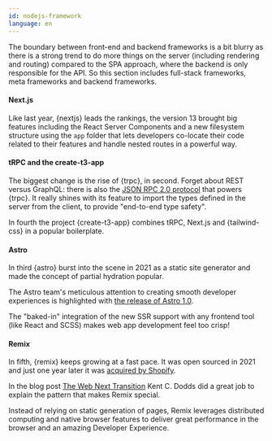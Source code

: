 ```yaml
---
id: nodejs-framework
language: en
---
```


The boundary between front-end and backend frameworks is a bit blurry as there is a strong trend to do more things on the server (including rendering and routing) compared to the SPA approach, where the backend is only responsible for the API. So this section includes full-stack frameworks, meta frameworks and backend frameworks.

#### Next.js

Like last year, {nextjs} leads the rankings, the version 13 brought big features including the React Server Components and a new filesystem structure using the `app` folder that lets developers co-locate their code related to their features and handle nested routes in a powerful way.

#### tRPC and the create-t3-app

The biggest change is the rise of {trpc}, in second.
Forget about REST versus GraphQL: there is also the [JSON RPC 2.0 protocol](https://en.wikipedia.org/wiki/JSON-RPC) that powers {trpc}.
It really shines with its feature to import the types defined in the server from the client, to provide "end-to-end type safety".

In fourth the project {create-t3-app} combines tRPC, Next.js and {tailwind-css} in a popular boilerplate.

#### Astro

In third {astro} burst into the scene in 2021 as a static site generator and made the concept of partial hydration popular.

The Astro team's meticulous attention to creating smooth developer experiences is highlighted with [the release of Astro 1.0](https://astro.build/blog/astro-1/).

The "baked-in" integration of the new SSR support with any frontend tool (like React and SCSS) makes web app development feel too crisp!

#### Remix

In fifth, {remix} keeps growing at a fast pace. It was open sourced in 2021 and just one year later it was [acquired by Shopify](https://remix.run/blog/remixing-shopify).

In the blog post [The Web Next Transition](https://www.epicweb.dev/the-webs-next-transition) Kent C. Dodds did a great job to explain the pattern that makes Remix special.

Instead of relying on static generation of pages, Remix leverages distributed computing and native browser features to deliver great performance in the browser and an amazing Developer Experience.
